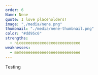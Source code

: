 ```yaml
---
order: 6
Name: Nene
quote: I love placeholders!
image: "./media/nene.png"
thumbnail: "./media/nene-thumbnail.png"
color: "#dd95c6"
strengths:
  - niceeeeeeeeeeeeeeeeeeeeeeeeee
weaknesses:
  - memeeeeeeeeeeeeeeeeeeeeeeeeee
---
```


Testing

